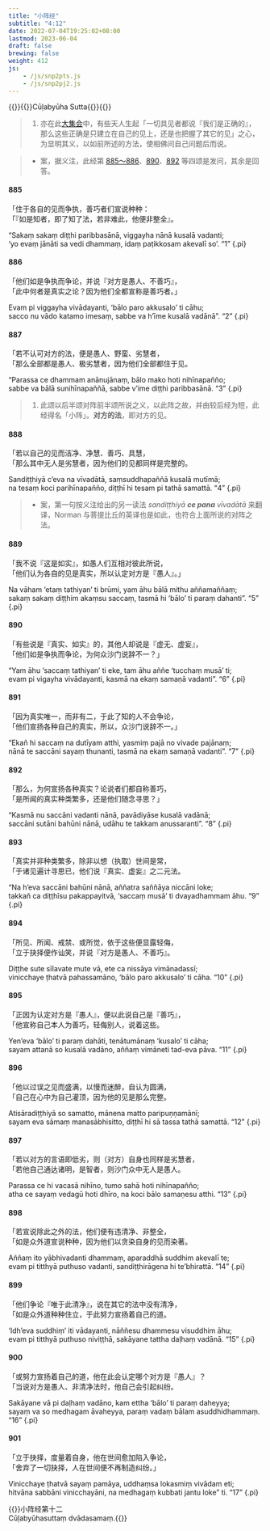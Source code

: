 ```yaml
---
title: "小阵经"
subtitle: "4:12"
date: 2022-07-04T19:25:02+08:00
lastmod: 2023-06-04
draft: false
brewing: false
weight: 412
js:
    - /js/snp2pts.js
    - /js/snp2pj2.js
---
```



{{<subtitle>}}{{<suttalink src="snp4.12">}}Cūḷabyūha Sutta{{</suttalink>}}{{</subtitle>}}

> 1. 亦在此[大集会](../213/)中，有些天人生起「一切具见者都说『我们是正确的』，那么这些正确是只建立在自己的见上，还是也把握了其它的见」之心，为显明其义，以如前所述的方法，使相佛问自己问题后而说。

> - 案，据义注，此经第 [885～886](#885)、[890](#890)、[892](#892) 等四颂是发问，其余是回答。

#### 885

「住于各自的见而争执，善巧者们宣说种种：  
「『如是知者，即了知了法，若非难此，他便非整全』。

“Sakaṃ sakaṃ diṭṭhi paribbasānā, viggayha nānā kusalā vadanti;  
‘yo evaṃ jānāti sa vedi dhammaṃ, idaṃ paṭikkosam akevalī so’. <q>1</q>
{.pi}

#### 886

「他们如是争执而争论，并说『对方是愚人、不善巧』，  
「此中何者是真实之论？因为他们全都宣称是善巧者。」

Evam pi viggayha vivādayanti, ‘bālo paro akkusalo’ ti cāhu;  
sacco nu vādo katamo imesaṃ, sabbe va h’īme kusalā vadānā”. <q>2</q>
{.pi}

#### 887

「若不认可对方的法，便是愚人、野蛮、劣慧者，  
「那么全部都是愚人、极劣慧者，因为他们全部都住于见。

“Parassa ce dhammam anānujānaṃ, bālo mako hoti nihīnapañño;  
sabbe va bālā sunihīnapaññā, sabbe v’ime diṭṭhi paribbasānā. <q>3</q>
{.pi}

> 1. 此颂以后半颂对阵前半颂所说之义，以此阵之故，并由较后经为短，此经得名「小阵」。**对方的法**，即对方的见。

#### 888

「若以自己的见而洁净、净慧、善巧、具慧，  
「那么其中无人是劣慧者，因为他们的见都同样是完整的。

Sandiṭṭhiyā c’eva na vīvadātā, saṃsuddhapaññā kusalā mutīmā;  
na tesaṃ koci parihīnapañño, diṭṭhī hi tesam pi tathā samattā. <q>4</q>
{.pi}

> - 案，第一句按义注给出的另一读法 *sandiṭṭhiyā **ce pana** vīvadātā* 来翻译，Norman 与菩提比丘的英译也是如此，也符合上面所说的对阵之法。

#### 889

「我不说『这是如实』，如愚人们互相对彼此所说，  
「他们认为各自的见是真实，所以认定对方是『愚人』。」

Na vāham ‘etaṃ tathiyan’ ti brūmi, yam āhu bālā mithu aññamaññaṃ;  
sakaṃ sakaṃ diṭṭhim akaṃsu saccaṃ, tasmā hi ‘bālo’ ti paraṃ dahanti”. <q>5</q>
{.pi}

#### 890

「有些说是『真实、如实』的，其他人却说是『虚无、虚妄』，  
「他们如是争执而争论，为何众沙门说辞不一？」

“Yam āhu ‘saccaṃ tathiyan’ ti eke, tam āhu aññe ‘tucchaṃ musā’ ti;  
evam pi vigayha vivādayanti, kasmā na ekaṃ samaṇā vadanti”. <q>6</q>
{.pi}

#### 891

「因为真实唯一，而非有二，于此了知的人不会争论，  
「他们宣扬各种自己的真实，所以，众沙门说辞不一。」

“Ekañ hi saccaṃ na dutīyam atthi, yasmiṃ pajā no vivade pajānaṃ;  
nānā te saccāni sayaṃ thunanti, tasmā na ekaṃ samaṇā vadanti”. <q>7</q>
{.pi}

#### 892

「那么，为何宣扬各种真实？论说者们都自称善巧，  
「是所闻的真实种类繁多，还是他们随念寻思？」

“Kasmā nu saccāni vadanti nānā, pavādiyāse kusalā vadānā;  
saccāni sutāni bahūni nānā, udāhu te takkam anussaranti”. <q>8</q>
{.pi}

#### 893

「真实并非种类繁多，除非以想（执取）世间是常，  
「于诸见遍计寻思已，他们说『真实、虚妄』之二元法。

“Na h’eva saccāni bahūni nānā, aññatra saññāya niccāni loke;  
takkañ ca diṭṭhīsu pakappayitvā, ‘saccaṃ musā’ ti dvayadhammam āhu. <q>9</q>
{.pi}

#### 894

「所见、所闻、戒禁、或所觉，依于这些便显露轻侮，  
「立于抉择便作讪笑，并说『对方是愚人、不善巧』。

Diṭṭhe sute sīlavate mute vā, ete ca nissāya vimānadassī;  
vinicchaye ṭhatvā pahassamāno, ‘bālo paro akkusalo’ ti cāha. <q>10</q>
{.pi}

#### 895

「正因为认定对方是『愚人』，便以此说自己是『善巧』，  
「他宣称自己本人为善巧，轻侮别人，说着这些。

Yen’eva ‘bālo’ ti paraṃ dahāti, tenātumānaṃ ‘kusalo’ ti cāha;  
sayam attanā so kusalā vadāno, aññaṃ vimāneti tad-eva pāva. <q>11</q>
{.pi}

#### 896

「他以过误之见而盛满，以慢而迷醉，自认为圆满，  
「自己在心中为自己灌顶，因为他的见是那么完整。

Atisāradiṭṭhiyā so samatto, mānena matto paripuṇṇamānī;  
sayam eva sāmaṃ manasābhisitto, diṭṭhī hi sā tassa tathā samattā. <q>12</q>
{.pi}

#### 897

「若以对方的言语即低劣，则（对方）自身也同样是劣慧者，  
「若他自己通达诸明，是智者，则沙门众中无人是愚人。

Parassa ce hi vacasā nihīno, tumo sahā hoti nihīnapañño;  
atha ce sayaṃ vedagū hoti dhīro, na koci bālo samaṇesu atthi. <q>13</q>
{.pi}

#### 898

「若宣说除此之外的法，他们便有违清净、非整全，  
「如是众外道宣说种种，因为他们以贪染自身的见而染著。

Aññaṃ ito yābhivadanti dhammaṃ, aparaddhā suddhim akevalī te;  
evam pi titthyā puthuso vadanti, sandiṭṭhirāgena hi te’bhirattā. <q>14</q>
{.pi}

#### 899

「他们争论『唯于此清净』，说在其它的法中没有清净，  
「如是众外道种种住立，于此努力宣扬着自己的道。

‘Idh’eva suddhiṃ’ iti vādayanti, nāññesu dhammesu visuddhim āhu;  
evam pi titthyā puthuso niviṭṭhā, sakāyane tattha daḷhaṃ vadānā. <q>15</q>
{.pi}

#### 900

「或努力宣扬着自己的道，他在此会认定哪个对方是『愚人』？  
「当说对方是愚人、非清净法时，他自己会引起纠纷。

Sakāyane vā pi daḷhaṃ vadāno, kam ettha ‘bālo’ ti paraṃ daheyya;  
sayaṃ va so medhagam āvaheyya, paraṃ vadaṃ bālam asuddhidhammaṃ. <q>16</q>
{.pi}

#### 901

「立于抉择，度量着自身，他在世间愈加陷入争论，  
「舍弃了一切抉择，人在世间便不再制造纠纷。」

Vinicchaye ṭhatvā sayaṃ pamāya, uddhaṃsa lokasmiṃ vivādam eti;  
hitvāna sabbāni vinicchayāni, na medhagaṃ kubbati jantu loke” ti. <q>17</q>
{.pi}

{{<eof>}}小阵经第十二<br>Cūḷabyūhasuttaṃ dvādasamaṃ.{{</eof>}}